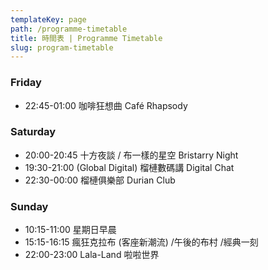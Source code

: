 ```yaml
---
templateKey: page
path: /programme-timetable
title: 時間表 | Programme Timetable
slug: program-timetable
---
```

### Friday
- 22:45-01:00 咖啡狂想曲 Café Rhapsody

### Saturday
- 20:00-20:45 十方夜談 / 布一樣的星空 Bristarry Night
- 19:30-21:00 (Global Digital) 榴槤數碼講 Digital Chat
- 22:30-00:00 榴槤俱樂部 Durian Club

### Sunday
- 10:15-11:00 星期日早晨
- 15:15-16:15 瘋狂克拉布 (客座新潮流) /午後的布村 /經典一刻
- 22:00-23:00 Lala-Land 啦啦世界
